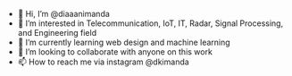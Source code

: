 - 👋 Hi, I’m @diaaanimanda
- 👀 I’m interested in Telecommunication, IoT, IT, Radar, Signal Processing, and Engineering field
- 🌱 I’m currently learning web design and machine learning
- 💞️ I’m looking to collaborate with anyone on this work
- 📫 How to reach me via instagram @dkimanda

<!---
diaaanimanda/diaaanimanda is a ✨ special ✨ repository because its `README.md` (this file) appears on your GitHub profile.
You can click the Preview link to take a look at your changes.
--->
